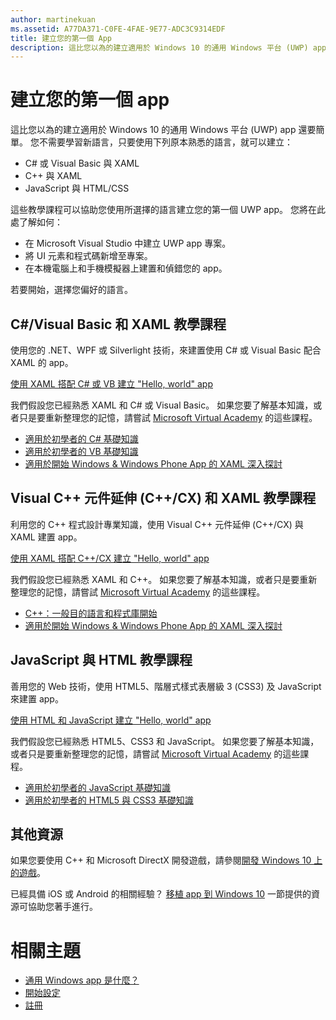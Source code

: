 ```yaml
---
author: martinekuan
ms.assetid: A77DA371-C0FE-4FAE-9E77-ADC3C9314EDF
title: 建立您的第一個 App
description: 這比您以為的建立適用於 Windows 10 的通用 Windows 平台 (UWP) app 還要簡單。
---
```

# 建立您的第一個 app

這比您以為的建立適用於 Windows 10 的通用 Windows 平台 (UWP) app 還要簡單。 您不需要學習新語言，只要使用下列原本熟悉的語言，就可以建立：

-   C# 或 Visual Basic 與 XAML
-   C++ 與 XAML
-   JavaScript 與 HTML/CSS

這些教學課程可以協助您使用所選擇的語言建立您的第一個 UWP app。 您將在此處了解如何：

-   在 Microsoft Visual Studio 中建立 UWP app 專案。
-   將 UI 元素和程式碼新增至專案。
-   在本機電腦上和手機模擬器上建置和偵錯您的 app。

若要開始，選擇您偏好的語言。

## C#/Visual Basic 和 XAML 教學課程

使用您的 .NET、WPF 或 Silverlight 技術，來建置使用 C# 或 Visual Basic 配合 XAML 的 app。

[使用 XAML 搭配 C# 或 VB 建立 "Hello, world" app](create-a-hello-world-app-xaml-universal.md)

我們假設您已經熟悉 XAML 和 C# 或 Visual Basic。 如果您要了解基本知識，或者只是要重新整理您的記憶，請嘗試 [Microsoft Virtual Academy](http://www.microsoftvirtualacademy.com/) 的這些課程。

-   [適用於初學者的 C# 基礎知識](http://www.microsoftvirtualacademy.com/training-courses/c-fundamentals-for-absolute-beginners)
-   [適用於初學者的 VB 基礎知識](http://www.microsoftvirtualacademy.com/training-courses/vb-fundamentals-for-absolute-beginners)
-   [適用於開始 Windows & Windows Phone App 的 XAML 深入探討](http://www.microsoftvirtualacademy.com/training-courses/xaml-deep-dive-for-windows-windows-phone-apps-jump-start)

## Visual C++ 元件延伸 (C++/CX) 和 XAML 教學課程

利用您的 C++ 程式設計專業知識，使用 Visual C++ 元件延伸 (C++/CX) 與 XAML 建置 app。

[使用 XAML 搭配 C++/CX 建立 "Hello, world" app](create-a-basic-windows-10-app-in-cpp.md)

我們假設您已經熟悉 XAML 和 C++。 如果您要了解基本知識，或者只是要重新整理您的記憶，請嘗試 [Microsoft Virtual Academy](http://go.microsoft.com/fwlink/p/?LinkID=389916) 的這些課程。

-   [C++：一般目的語言和程式庫開始](http://www.microsoftvirtualacademy.com/training-courses/c-a-general-purpose-language-and-library-jump-start)
-   [適用於開始 Windows & Windows Phone App 的 XAML 深入探討](http://www.microsoftvirtualacademy.com/training-courses/xaml-deep-dive-for-windows-windows-phone-apps-jump-start)

## JavaScript 與 HTML 教學課程

善用您的 Web 技術，使用 HTML5、階層式樣式表層級 3 (CSS3) 及 JavaScript 來建置 app。

[使用 HTML 和 JavaScript 建立 "Hello, world" app](create-a-hello-world-app-js-universal.md)

我們假設您已經熟悉 HTML5、CSS3 和 JavaScript。 如果您要了解基本知識，或者只是要重新整理您的記憶，請嘗試 [Microsoft Virtual Academy](http://go.microsoft.com/fwlink/p/?LinkID=389916) 的這些課程。

-   [適用於初學者的 JavaScript 基礎知識](http://www.microsoftvirtualacademy.com/training-courses/javascript-fundamentals-for-absolute-beginners)
-   [適用於初學者的 HTML5 與 CSS3 基礎知識](http://www.microsoftvirtualacademy.com/training-courses/html5-css3-fundamentals-development-for-absolute-beginners)

## 其他資源

如果您要使用 C++ 和 Microsoft DirectX 開發遊戲，請參閱[開發 Windows 10 上的遊戲](https://dev.windows.com/games)。

已經具備 iOS 或 Android 的相關經驗？ [移植 app 到 Windows 10](https://msdn.microsoft.com/library/windows/apps/Mt238321) 一節提供的資源可協助您著手進行。

# 相關主題

* [通用 Windows app 是什麼？](whats-a-uwp.md)
* [開始設定](get-set-up.md)
* [註冊](sign-up.md)
 



<!--HONumber=May16_HO2-->


